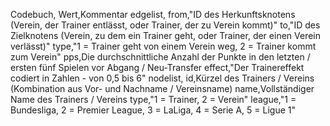 Codebuch,
Wert,Kommentar
edgelist,
from,"ID des Herkunftsknotens (Verein, der Trainer entlässt, oder Trainer, der zu Verein kommt)"
to,"ID des Zielknotens (Verein, zu dem ein Trainer geht, oder Trainer, der einen Verein verlässt)"
type,"1 = Trainer geht von einem Verein weg, 2 = Trainer kommt zum Verein"
pps,Die durchschnittliche Anzahl der Punkte in den letzten / ersten fünf Spielen vor Abgang / Neu-Transfer 
effect,"Der Trainereffekt codiert in Zahlen - von 0,5 bis 6"
nodelist,
id,Kürzel des Trainers / Vereins (Kombination aus Vor- und Nachname / Vereinsname)
name,Vollständiger Name des Trainers / Vereins
type,"1 = Trainer, 2 = Verein"
league,"1 = Bundesliga, 2 = Premier League, 3 = LaLiga, 4 = Serie A, 5 = Ligue 1"
